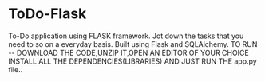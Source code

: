 # ToDo-Flask
To-Do application using FLASK framework.
Jot down the tasks that you need to so on a everyday basis.
Built using Flask and SQLAlchemy.
TO RUN -- DOWNLOAD THE CODE,UNZIP IT,OPEN AN EDITOR OF YOUR CHOICE INSTALL ALL THE DEPENDENCIES(LIBRARIES) AND JUST RUN THE app.py file..
